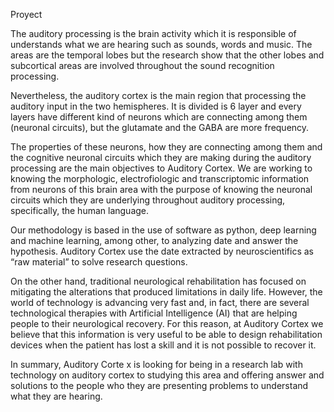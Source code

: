 Proyect

The auditory processing is the brain activity which it is responsible of understands what we are hearing such as sounds, words and music. The areas are the temporal lobes but the research show that the other lobes and subcortical areas are involved throughout the sound recognition processing. 

Nevertheless, the auditory cortex is the main region that processing the auditory input in the two hemispheres. It is divided is 6 layer and every layers have different kind of neurons which are connecting among them (neuronal circuits), but the glutamate and the GABA are more frequency.  

The properties of these neurons, how they are connecting among them and the cognitive neuronal circuits which they are making during the auditory processing are the main objectives to Auditory Cortex. We are working to knowing the morphologic, electrofiologic and transcriptomic information from neurons of this brain area with the purpose of knowing the neuronal circuits which they are underlying throughout auditory processing, specifically, the human language. 

Our methodology is based in the use of software as python, deep learning and machine learning, among other, to analyzing date and answer the hypothesis. Auditory Cortex use the date extracted by neuroscientifics as “raw material” to solve research questions. 

On the other hand, traditional neurological rehabilitation has focused on mitigating the alterations that produced limitations in daily life. However, the world of technology is advancing very fast and, in fact, there are several technological therapies with Artificial Intelligence (AI) that are helping people to their neurological recovery. For this reason, at Auditory Cortex we believe that this information is very useful to be able to design rehabilitation devices when the patient has lost a skill and it is not possible to recover it.

In summary, Auditory Corte x is looking for being in a research lab with technology on auditory cortex to  studying this area and offering answer and solutions to the people who they are presenting problems to understand what they are hearing. 


